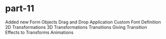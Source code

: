 # part-11
Added new Form Objects   Drag and Drop Application   Custom Font Definition   2D Transformations  3D Transformations  Transitions    Giving Transition Effects to Transforms   Animations
